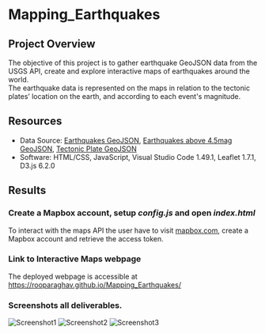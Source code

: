 # Mapping_Earthquakes

## Project Overview
The objective of this project is to gather earthquake GeoJSON data from the USGS API, create and explore interactive maps of earthquakes around the world.\
The earthquake data is represented on the maps in relation to the tectonic plates’ location on the earth, and according to each event's magnitude.

## Resources
- Data Source: [Earthquakes GeoJSON](https://earthquake.usgs.gov/earthquakes/feed/v1.0/summary/all_week.geojson), [Earthquakes above 4.5mag GeoJSON](https://earthquake.usgs.gov/earthquakes/feed/v1.0/summary/4.5_week.geojson), [Tectonic Plate GeoJSON](https://raw.githubusercontent.com/fraxen/tectonicplates/master/GeoJSON/PB2002_boundaries.json)
- Software: HTML/CSS, JavaScript, Visual Studio Code 1.49.1, Leaflet 1.7.1, D3.js 6.2.0

## Results

### Create a Mapbox account, setup *config.js* and open *index.html*
To interact with the maps API the user have to visit [mapbox.com](https://www.mapbox.com/), create a Mapbox account and retrieve the access token.

### Link to Interactive Maps webpage
The deployed webpage is accessible at  https://rooparaghav.github.io/Mapping_Earthquakes/

### Screenshots all deliverables.

![Screenshot1](https://user-images.githubusercontent.com/111100908/208226609-867cc5b1-fae8-48ca-bafd-01361c8227d3.png)
![Screenshot2](https://user-images.githubusercontent.com/111100908/208226612-acb7bdaa-4136-4385-9ddd-d9b7a0507ab1.png)
![Screenshot3](https://user-images.githubusercontent.com/111100908/208226613-5a75eab1-1a80-4b46-9ef2-067af7c7b498.png)
